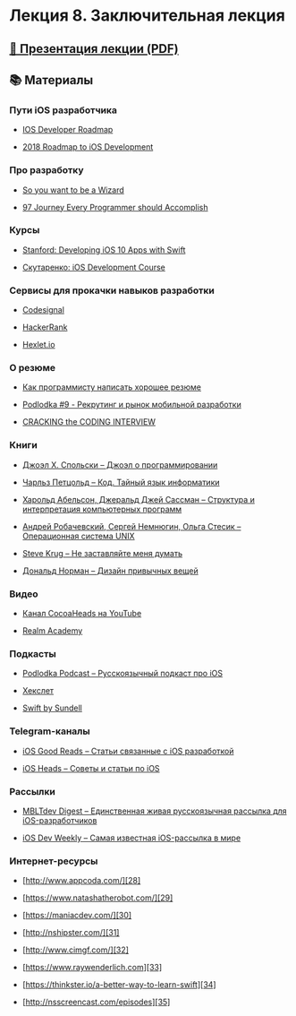 # Лекция 8. Заключительная лекция

## [🎁 Презентация лекции (PDF)](https://github.com/surfstudio/iOSSummerSchool2018/blob/master/lectures/Лекция%208.%20Заключение/Лекция%208.%20Заключение.pdf)

## 📚 Материалы

### Пути iOS разработчика  
  
* [IOS Developer Roadmap][1]  
  
* [2018 Roadmap to iOS Development][2]  
  
### Про разработку  
  
* [So you want to be a Wizard][3]  
  
* [97 Journey Every Programmer should Accomplish][4]  
  
### Курсы  
  
* [Stanford: Developing iOS 10 Apps with Swift][5]  
  
* [Скутаренко: iOS Development Course ][6]  
  
### Сервисы для прокачки навыков разработки  
  
* [Codesignal][7]  
  
* [HackerRank][8]  
  
* [Hexlet.io][9]  
  
### О резюме  
  
* [Как программисту написать хорошее резюме][10]  
  
* [Podlodka #9 - Рекрутинг и рынок мобильной разработки][11]  
  
* [CRACKING the CODING INTERVIEW][12]  
  
### Книги  
  
* [Джоэл Х. Спольски – Джоэл о программировании][13]  
  
* [Чарльз Петцольд – Код. Тайный язык информатики][14]  
  
* [Харольд Абельсон, Джеральд Джей Сассман – Структура и интерпретация компьютерных программ][15]  
  
* [Андрей Робачевский, Сергей Немнюгин, Ольга Стесик – Операционная система UNIX][16]  
  
* [Steve Krug – Не заставляйте меня думать][17]  
  
* [Дональд Норман – Дизайн привычных вещей][18]  
  
### Видео  
  
* [Канал CocoaHeads на YouTube][19]  
  
* [Realm Academy][20]  
  
### Подкасты  
  
* [Podlodka Podcast – Русскоязычный подкаст про iOS][21]  
  
* [Хекслет][22]  
  
* [Swift by Sundell][23]  
  
### Telegram-каналы  
  
* [iOS Good Reads – Статьи связанные с iOS разработкой][24]  
  
* [iOS Heads – Советы и статьи по iOS][25]  
  
### Рассылки  
  
* [MBLTdev Digest – Единственная живая русскоязычная рассылка для iOS-разработчиков][26]  
  
* [iOS Dev Weekly – Самая известная iOS-рассылка в мире][27]  
  
### Интернет-ресурсы  
  
* [<u>http://www.appcoda.com/][28]</u>  
  
* [<u>https://www.natashatherobot.com/][29]</u>  
  
* [<u>https://maniacdev.com/][30]</u>  
  
* [<u>http://nshipster.com/][31]</u>  
  
* [<u>http://www.cimgf.com/][32]</u>  
  
* [<u>https://www.raywenderlich.com][33]</u>  
  
* [<u>https://thinkster.io/a-better-way-to-learn-swift][34]</u>  
  
* [<u>http://nsscreencast.com/episodes][35]</u>  
  
  
[1]: https://github.com/seyhunak/ios-developer-roadmap  
[2]: https://www.reddit.com/r/iOSProgramming/comments/82w6qa/2018_roadmap_to_ios_development/  
[3]: https://jvns.ca/wizard-zine.pdf  
[4]: https://medium.com/@biratkirat/97-journey-every-programmer-should-accomplish-a0c53dbbfd47  
[5]: https://itunes.apple.com/ru/course/1-introduction-to-ios-10-xcode-8-and-swift-3/id1198467120?i=1000381073278&mt=2  
[6]: https://vk.com/iosdevcourse  
[7]: https://codesignal.com  
[8]: https://www.hackerrank.com  
[9]: https://ru.hexlet.io  
[10]: https://ru.hexlet.io/blog/posts/developer-cv  
[11]: https://soundcloud.com/podlodka/podlodka-9-rekruting-i-rynok-mobilnoy-razrabotki  
[12]: http://www.crackingthecodinginterview.com  
[13]: https://www.ozon.ru/context/detail/id/2820575/?partner=hexlet  
[14]: https://www.ozon.ru/context/detail/id/125884/?partner=hexlet  
[15]: https://www.ozon.ru/context/detail/id/5322055/?partner=hexlet  
[16]: https://www.ozon.ru/context/detail/id/2419365/?partner=hexlet  
[17]: http://www.ozon.ru/context/detail/id/141214330/?partner=hexlet  
[18]: http://www.ozon.ru/context/detail/id/28296808/?partner=hexlet  
[19]: https://www.youtube.com/channel/UCPZtkJkHv_3pPC0veurLQ6Q  
[20]: https://academy.realm.io/section/apple/  
[21]: https://itunes.apple.com/us/podcast/podlodka-podcast/id1209828744?mt=2  
[22]: https://itunes.apple.com/fi/podcast/hekslet/id1162673070?mt=2  
[23]: https://itunes.apple.com/ru/podcast/swift-by-sundell/id1267161825?l=en&mt=2  
[24]: https://t.me/iosgr  
[25]: https://t.me/ios_heads  
[26]: http://digest.mbltdev.ru/  
[27]: https://iosdevweekly.com/  
[28]: http://www.appcoda.com/  
[29]: https://www.natashatherobot.com/  
[30]: https://maniacdev.com/  
[31]: http://nshipster.com/  
[32]: http://www.cimgf.com/  
[33]: https://www.raywenderlich.com/  
[34]: https://thinkster.io/a-better-way-to-learn-swift  
[35]: http://nsscreencast.com/episodes  
